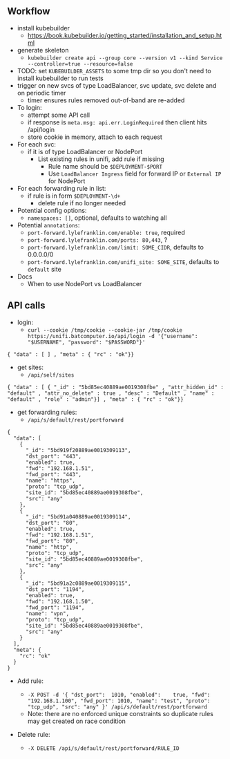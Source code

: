 ## Workflow

- install kubebuilder
  - https://book.kubebuilder.io/getting_started/installation_and_setup.html
- generate skeleton
  - `kubebuilder create api --group core --version v1 --kind Service --controller=true --resource=false`
- TODO: set `KUBEBUILDER_ASSETS` to some tmp dir so you don't need to install kubebuilder to run tests
- trigger on new svcs of type LoadBalancer, svc update, svc delete and
  on periodic timer
  - timer ensures rules removed out-of-band are re-added
- To login:
  - attempt some API call
  - if response is `meta.msg: api.err.LoginRequired` then client hits /api/login
  - store cookie in memory, attach to each request
- For each svc:
  - if it is of type LoadBalancer or NodePort
    - List existing rules in unifi, add rule if missing
      - Rule name should be `$DEPLOYMENT-$PORT`
      - Use `LoadBalancer Ingress` field for forward IP or `External IP` for NodePort
- For each forwarding rule in list:
  - if rule is in form `$DEPLOYMENT-\d+`
    - delete rule if no longer needed
- Potential config options:
  - `namespaces: []`, optional, defaults to watching all
- Potential `annotations`:
  - `port-forward.lylefranklin.com/enable: true`, required
  - `port-forward.lylefranklin.com/ports: 80,443`, ?
  - `port-forward.lylefranklin.com/limit: SOME_CIDR`, defaults to 0.0.0.0/0
  - `port-forward.lylefranklin.com/unifi_site: SOME_SITE`, defaults to `default` site
- Docs
  - When to use NodePort vs LoadBalancer

## API calls

- login:
  - `curl --cookie /tmp/cookie --cookie-jar /tmp/cookie https://unifi.batcomputer.io/api/login -d '{"username": "$USERNAME", "password": "$PASSWORD"}'`

```
{ "data" : [ ] , "meta" : { "rc" : "ok"}}
```

- get sites:
  - `/api/self/sites`

```
{ "data" : [ { "_id" : "5bd85ec40889ae0019308fbe" , "attr_hidden_id" : "default" , "attr_no_delete" : true , "desc" : "Default" , "name" : "default" , "role" : "admin"}] , "meta" : { "rc" : "ok"}}
```

- get forwarding rules:
  - `/api/s/default/rest/portforward`

```
{
  "data": [
    {
      "_id": "5bd919f20889ae0019309113",
      "dst_port": "443",
      "enabled": true,
      "fwd": "192.168.1.51",
      "fwd_port": "443",
      "name": "https",
      "proto": "tcp_udp",
      "site_id": "5bd85ec40889ae0019308fbe",
      "src": "any"
    },
    {
      "_id": "5bd91a040889ae0019309114",
      "dst_port": "80",
      "enabled": true,
      "fwd": "192.168.1.51",
      "fwd_port": "80",
      "name": "http",
      "proto": "tcp_udp",
      "site_id": "5bd85ec40889ae0019308fbe",
      "src": "any"
    },
    {
      "_id": "5bd91a2c0889ae0019309115",
      "dst_port": "1194",
      "enabled": true,
      "fwd": "192.168.1.50",
      "fwd_port": "1194",
      "name": "vpn",
      "proto": "tcp_udp",
      "site_id": "5bd85ec40889ae0019308fbe",
      "src": "any"
    }
  ],
  "meta": {
    "rc": "ok"
  }
}
```

- Add rule:
  - `-X POST -d '{ "dst_port":	1010, "enabled":	true, "fwd": "192.168.1.100", "fwd_port": 1010, "name": "test", "proto": "tcp_udp", "src": "any" }' /api/s/default/rest/portforward`
  - Note: there are no enforced unique constraints so duplicate rules may get created on race condition

- Delete rule:
  - `-X DELETE /api/s/default/rest/portforward/RULE_ID`
